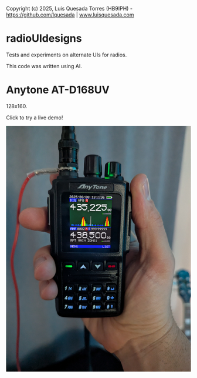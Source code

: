 Copyright (c) 2025, Luis Quesada Torres (HB9IPH) - https://github.com/lquesada | www.luisquesada.com

# radioUIdesigns

Tests and experiments on alternate UIs for radios.

This code was written using AI.

# Anytone AT-D168UV

128x160.

Click to try a live demo!

[![Anytone AT-D168UV](anytone_atd168uv_1.jpg)]([[anytone_atd168uv_1.html](https://lquesada.github.io/radioUIdesigns/anytone_atd168uv_1.html)](https://lquesada.github.io/radioUIdesigns/anytone_atd168uv_1.html))
